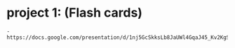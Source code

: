 # project 1: (Flash cards)
    - https://docs.google.com/presentation/d/1nj5GcSkksLb8JaUWl4GqaJ45_Kv2KgS3qv3_YFslk4o/edit#slide=id.p